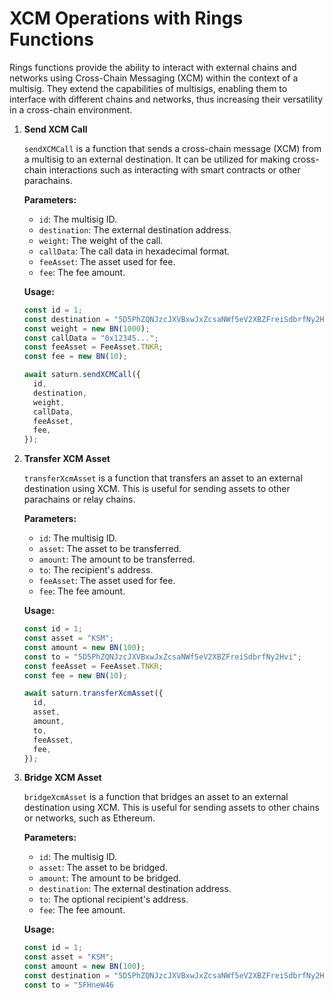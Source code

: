 # XCM Operations with Rings Functions

Rings functions provide the ability to interact with external chains and networks using Cross-Chain Messaging (XCM) within the context of a multisig. They extend the capabilities of multisigs, enabling them to interface with different chains and networks, thus increasing their versatility in a cross-chain environment.

1. **Send XCM Call**

   `sendXCMCall` is a function that sends a cross-chain message (XCM) from a multisig to an external destination. It can be utilized for making cross-chain interactions such as interacting with smart contracts or other parachains.

   **Parameters:**

   - `id`: The multisig ID.
   - `destination`: The external destination address.
   - `weight`: The weight of the call.
   - `callData`: The call data in hexadecimal format.
   - `feeAsset`: The asset used for fee.
   - `fee`: The fee amount.

   **Usage:**

   ```typescript
   const id = 1;
   const destination = "5D5PhZQNJzcJXVBxwJxZcsaNWf5eV2XBZFreiSdbrfNy2Hvi";
   const weight = new BN(1000);
   const callData = "0x12345...";
   const feeAsset = FeeAsset.TNKR;
   const fee = new BN(10);

   await saturn.sendXCMCall({
     id,
     destination,
     weight,
     callData,
     feeAsset,
     fee,
   });
   ```

2. **Transfer XCM Asset**

   `transferXcmAsset` is a function that transfers an asset to an external destination using XCM. This is useful for sending assets to other parachains or relay chains.

   **Parameters:**

   - `id`: The multisig ID.
   - `asset`: The asset to be transferred.
   - `amount`: The amount to be transferred.
   - `to`: The recipient's address.
   - `feeAsset`: The asset used for fee.
   - `fee`: The fee amount.

   **Usage:**

   ```typescript
   const id = 1;
   const asset = "KSM";
   const amount = new BN(100);
   const to = "5D5PhZQNJzcJXVBxwJxZcsaNWf5eV2XBZFreiSdbrfNy2Hvi";
   const feeAsset = FeeAsset.TNKR;
   const fee = new BN(10);

   await saturn.transferXcmAsset({
     id,
     asset,
     amount,
     to,
     feeAsset,
     fee,
   });
   ```

3. **Bridge XCM Asset**

   `bridgeXcmAsset` is a function that bridges an asset to an external destination using XCM. This is useful for sending assets to other chains or networks, such as Ethereum.

   **Parameters:**

   - `id`: The multisig ID.
   - `asset`: The asset to be bridged.
   - `amount`: The amount to be bridged.
   - `destination`: The external destination address.
   - `to`: The optional recipient's address.
   - `fee`: The fee amount.

   **Usage:**

   ```typescript
   const id = 1;
   const asset = "KSM";
   const amount = new BN(100);
   const destination = "5D5PhZQNJzcJXVBxwJxZcsaNWf5eV2XBZFreiSdbrfNy2Hvi";
   const to = "5FHneW46
   ```
